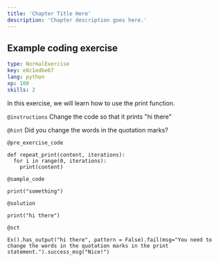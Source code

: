 ```yaml
---
title: 'Chapter Title Here'
description: 'Chapter description goes here.'
---
```


## Example coding exercise

```yaml
type: NormalExercise
key: e8c1edbe67
lang: python
xp: 100
skills: 2
```

In this exercise, we will learn how to use the print function.

`@instructions`
Change the code so that it prints "hi there"

`@hint`
Did you change the words in the quotation marks?

`@pre_exercise_code`
```{python}
def repeat_print(content, iterations):
  for i in range(0, iterations):
    print(content)
```

`@sample_code`
```{python}
print("something")
```

`@solution`
```{python}
print("hi there")
```

`@sct`
```{python}
Ex().has_output("hi there", pattern = False).fail(msg="You need to change the words in the quotation marks in the print statement.").success_msg("Nice!")

```
